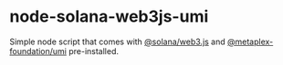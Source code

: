 # node-solana-web3js-umi

Simple node script that comes with [@solana/web3.js](https://github.com/solana-labs/solana-web3.js)
and [@metaplex-foundation/umi](https://github.com/metaplex-foundation/umi) pre-installed.

